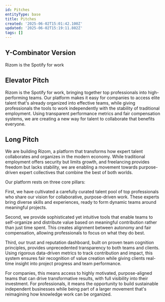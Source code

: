 ```yaml
---
id: Pitches
entityType: base
title: Pitches
created: '2025-06-02T15:01:42.100Z'
updated: '2025-06-02T15:19:11.802Z'
tags: []
---
```

## Y-Combinator Version

Rizom is the Spotify for work


## Elevator Pitch

Rizom is the Spotify for work, bringing together top professionals into high-performing teams. Our platform makes it easy for companies to access elite talent that's already organized into effective teams, while giving professionals the tools to work independently with the stability of traditional employment. Using transparent performance metrics and fair compensation systems, we are creating a new way for talent to collaborate that benefits everyone.


## Long Pitch

We are building Rizom, a platform that transforms how expert talent collaborates and organizes in the modern economy. While traditional employment offers security but limits growth, and freelancing provides freedom but lacks stability, we are enabling a movement towards purpose-driven expert collectives that combine the best of both worlds.

Our platform rests on three core pillars:

First, we have cultivated a carefully curated talent pool of top professionals who share our vision for collaborative, purpose-driven work. These experts bring diverse skills and experiences, ready to form dynamic teams around meaningful projects.

Second, we provide sophisticated yet intuitive tools that enable teams to self-organize and distribute value based on meaningful contribution rather than just time spent. This creates alignment between autonomy and fair compensation, allowing professionals to focus on what they do best.

Third, our trust and reputation dashboard, built on proven team cognition principles, provides unprecedented transparency to both teams and clients. Using rigorous data-driven metrics to track contribution and impact, this system ensures fair recognition of value creation while giving clients real-time insight into project progress and team performance.

For companies, this means access to highly motivated, purpose-aligned teams that can drive transformative results, with full visibility into their investment. For professionals, it means the opportunity to build sustainable independent businesses while being part of a larger movement that's reimagining how knowledge work can be organized.
